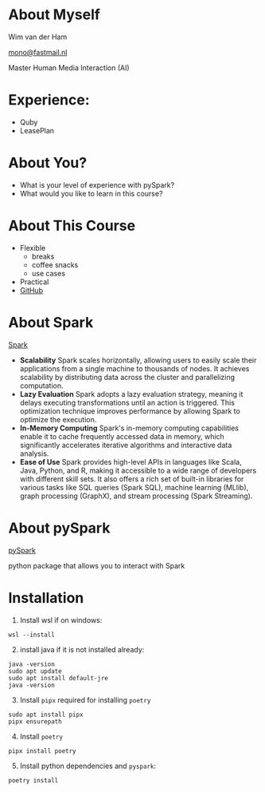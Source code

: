 # About Myself

Wim van der Ham

mono@fastmail.nl

Master Human Media Interaction (AI)

# Experience:

- Quby
- LeasePlan

# About You?

- What is your level of experience with pySpark?
- What would you like to learn in this course?

# About This Course

- Flexible
    - breaks
    - coffee snacks
    - use cases
- Practical
- [GitHub](https://github.com/wfjvdham/spark_course)

# About Spark

[Spark](https://spark.apache.org/)

- **Scalability** Spark scales horizontally, allowing users to easily scale their applications from a single machine to thousands of nodes. It achieves scalability by distributing data across the cluster and parallelizing computation.
- **Lazy Evaluation** Spark adopts a lazy evaluation strategy, meaning it delays executing transformations until an action is triggered. This optimization technique improves performance by allowing Spark to optimize the execution.
- **In-Memory Computing** Spark's in-memory computing capabilities enable it to cache frequently accessed data in memory, which significantly accelerates iterative algorithms and interactive data analysis.
- **Ease of Use** Spark provides high-level APIs in languages like Scala, Java, Python, and R, making it accessible to a wide range of developers with different skill sets. It also offers a rich set of built-in libraries for various tasks like SQL queries (Spark SQL), machine learning (MLlib), graph processing (GraphX), and stream processing (Spark Streaming).

# About pySpark

[pySpark](https://spark.apache.org/docs/latest/api/python/index.html)

python package that allows you to interact with Spark

# Installation

1. Install wsl if on windows:

`wsl --install`

2. install java if it is not installed already:

```
java -version
sudo apt update
sudo apt install default-jre
java -version
```

3. Install `pipx` required for installing `poetry`

```
sudo apt install pipx
pipx ensurepath
```

4. Install `poetry`

```
pipx install poetry
```

5. Install python dependencies and `pyspark`:

```
poetry install
```

